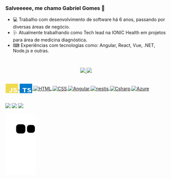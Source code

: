 ### Salveeeee, me chamo Gabriel Gomes 🤟

* 💻 Trabalho com desenvolvimento de software há 6 anos, passando por diversas áreas de negócio.
* 🩺 Atualmente trabalhando como Tech lead na IONIC Health em projetos para área de medicina diagnóstica.
* ⌨ Experiências com tecnologias como: Angular, React, Vue, .NET, Node.js e outras.

<br><div align="center">
  <a href="https://github.com/imgoomes">
  <img height="180em" src="https://github-readme-stats.vercel.app/api?username=imgoomes&show_icons=true&theme=midnight-purple&include_all_commits=true&count_private=true"/>
  <img height="180em" src="https://github-readme-stats.vercel.app/api/top-langs/?username=imgoomes&layout=compact&langs_count=7&theme=midnight-purple"/>
</div>
  
<div style="display: inline_block"><br>
  <img align="center" alt="JS" height="30" width="40" src="https://raw.githubusercontent.com/devicons/devicon/master/icons/javascript/javascript-plain.svg">
  <img align="center" alt="TS" height="30" width="40" src="https://raw.githubusercontent.com/devicons/devicon/master/icons/typescript/typescript-plain.svg">
    <img align="center" alt="HTML" height="30" width="40" src="https://cdn.jsdelivr.net/gh/devicons/devicon/icons/html5/html5-plain.svg">
  <img align="center" alt="CSS" height="30" width="40" src="https://cdn.jsdelivr.net/gh/devicons/devicon/icons/css3/css3-plain.svg">
  <img align="center" alt="Angular" height="30" width="40" src="https://cdn.jsdelivr.net/gh/devicons/devicon/icons/angularjs/angularjs-plain.svg">
  <img align="center" alt="nestjs" height="30" width="40" src="https://cdn.jsdelivr.net/gh/devicons/devicon/icons/nestjs/nestjs-plain.svg">
  <img align="center" alt="Csharp" height="30" width="40" src="https://cdn.jsdelivr.net/gh/devicons/devicon/icons/csharp/csharp-plain.svg">
    <img align="center" alt="Azure" height="30" width="40" src="https://cdn.jsdelivr.net/gh/devicons/devicon/icons/azure/azure-original.svg">
</div>
 </br>
<div> 
  
  <a href="https://www.linkedin.com/in/gsgomes" target="_blank"><img src="https://img.shields.io/badge/-LinkedIn-%230077B5?style=for-the-badge&logo=linkedin&logoColor=white" target="_blank"></a> 
  <a href="https://instagram.com/_goms" target="_blank"><img src="https://img.shields.io/badge/-Instagram-%23E4405F?style=for-the-badge&logo=instagram&logoColor=white" target="_blank"></a>
 	<a href="https://www.twitch.tv/gomuchinho" target="_blank"><img src="https://img.shields.io/badge/Twitch-9146FF?style=for-the-badge&logo=twitch&logoColor=white" target="_blank"></a>
  
  ![Snake animation](https://github.com/imgoomes/imgoomes/blob/output/github-contribution-grid-snake.svg)
  
 
</div>




